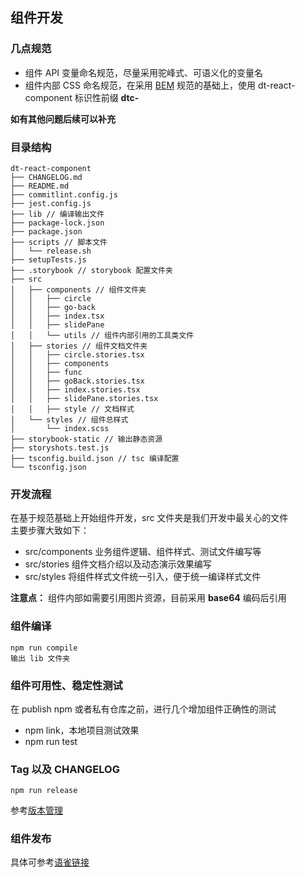 ## 组件开发

### 几点规范
+ 组件 API 变量命名规范，尽量采用驼峰式、可语义化的变量名
+ 组件内部 CSS 命名规范，在采用 [BEM](https://dtstack.yuque.com/rd-center/sm6war/clgpb7) 规范的基础上，使用 dt-react-component 标识性前缀 **dtc-**  

**如有其他问题后续可以补充**


### 目录结构
```plain
dt-react-component
├── CHANGELOG.md
├── README.md
├── commitlint.config.js
├── jest.config.js
├── lib // 编译输出文件
├── package-lock.json
├── package.json
├── scripts // 脚本文件
│   └── release.sh
├── setupTests.js
├── .storybook // storybook 配置文件夹
├── src
│   ├── components // 组件文件夹
│   │   ├── circle
│   │   ├── go-back
│   │   ├── index.tsx
│   │   ├── slidePane
│   │   └── utils // 组件内部引用的工具类文件
│   ├── stories // 组件文档文件夹
│   │   ├── circle.stories.tsx
│   │   ├── components
│   │   ├── func
│   │   ├── goBack.stories.tsx
│   │   ├── index.stories.tsx
│   │   ├── slidePane.stories.tsx
│   │   ├── style // 文档样式
│   └── styles // 组件总样式
│       └── index.scss
├── storybook-static // 输出静态资源
├── storyshots.test.js
├── tsconfig.build.json // tsc 编译配置
└── tsconfig.json

```
### 开发流程
在基于规范基础上开始组件开发，src 文件夹是我们开发中最关心的文件  
主要步骤大致如下：
+ src/components 业务组件逻辑、组件样式、测试文件编写等
+ src/stories 组件文档介绍以及动态演示效果编写
+ src/styles 将组件样式文件统一引入，便于统一编译样式文件

**注意点：** 组件内部如需要引用图片资源，目前采用 **base64** 编码后引用

### 组件编译
```plain
npm run compile
输出 lib 文件夹
```

### 组件可用性、稳定性测试
在 publish npm 或者私有仓库之前，进行几个增加组件正确性的测试

+ npm link，本地项目测试效果
+ npm run test

### Tag 以及 CHANGELOG 
```plain
npm run release
```
参考[版本管理](https://dtstack.yuque.com/rd-center/sm6war/cmdl2z)
### 组件发布
具体可参考[语雀链接](https://dtstack.yuque.com/rd-center/sm6war/ntmwtb)
